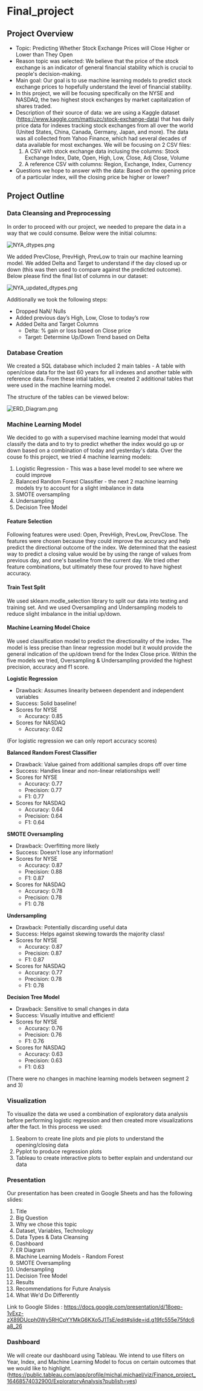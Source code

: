 # Final_project

## Project Overview
- Topic: Predicting Whether Stock Exchange Prices will Close Higher or Lower than They Open
- Reason topic was selected: We believe that the price of the stock exchange is an indicator of general financial stability which is crucial to people's decision-making. 
- Main goal: Our goal is to use machine learning models to predict stock exchange prices to hopefully understand the level of financial stability. 
- In this project, we will be focusing specifically on the NYSE and NASDAQ, the two highest stock exchanges by market capitalization of shares traded.
- Description of their source of data: we are using a Kaggle dataset (https://www.kaggle.com/mattiuzc/stock-exchange-data) that has daily price data for indexes tracking stock exchanges from all over the world (United States, China, Canada, Germany, Japan, and more). The data was all collected from Yahoo Finance, which had several decades of data available for most exchanges. We will be focusing on 2 CSV files:
    1. A CSV with stock exchange data inclusing the columns: Stock Exchange Index, Date, Open, High, Low, Close, Adj Close, Volume
    2. A reference CSV with columns: Region, Exchange, Index, Currency
- Questions we hope to answer with the data: Based on the opening price of a particular index, will the closing price be higher or lower?

## Project Outline

### Data Cleansing and Preprocessing
In order to proceed with our project, we needed to prepare the data in a way that we could consume. Below were the initial columns:

![NYA_dtypes.png](Resources/NYA_dtypes.png) 

We added PrevClose, PrevHigh, PrevLow to train our machine learning model. We added Delta and Target to understand if the day closed up or down (this was then used to compare against the predicted outcome). Below please find the final list of columns in our dataset:

![NYA_updated_dtypes.png](Resources/NYA_updated_dtypes.png) 

Additionally we took the following steps: 

* Dropped NaN/ Nulls
* Added previous day’s High, Low, Close to today’s row
* Added Delta and Target Columns
    * Delta: % gain or loss based on Close price
    * Target: Determine Up/Down Trend based on Delta


### Database Creation
We created a SQL database which included 2 main tables - A table with open/close data for the last 60 years for all indexes and another table with reference data. From these intial tables, we created 2 additional tables that were used in the machine learning model. 

The structure of the tables can be viewed below:

![ERD_Diagram.png](Resources/ERD_Diagram.png) 

### Machine Learning Model
We decided to go with a supervised machine learning model that would classify the data and to try to predict whether the index would go up or down based on a combination of today and yesterday's data. Over the couse fo this project, we tried 4 machine learning models:

1. Logistic Regression - This was a base level model to see where we could improve
2. Balanced Random Forest Classifier - the next 2 machine learning models try to account for a slight imbalance in data
3. SMOTE oversampling 
4. Undersampling
5. Decision Tree Model

#### Feature Selection
Following features were used: Open, PrevHigh, PrevLow, PrevClose. The features were chosen because they could improve the accuracy and help predict the directional outcome of the index. We determined that the easiest way to predict a closing value would be by using the range of values from previous day, and one's baseline from the current day. We tried other feature combinations, but ultimately these four proved to have highest accuracy. 

#### Train Test Split
We used sklearn.modle_selection library to split our data into testing and training set. And we used Oversampling and Undersampling models to reduce slight imbalance in the initial up/down. 

#### Machine Learning Model Choice
We used classification model to predict the directionality of the index. The model is less precise than linear regression model but it would provide the general indication of the up/down trend for the Index Close price. Within the five models we tried, Oversampling & Undersampling provided the highest precision, accuracy and f1 score. 

<b>Logistic Regression</b>
* Drawback: Assumes linearity between dependent and independent variables
* Success: Solid baseline!
* Scores for NYSE
    * Accuracy: 0.85
* Scores for NASDAQ
    * Accuracy: 0.62

(For logistic regression we can only report accuracy scores)

<b>Balanced Random Forest Classifier</b>
* Drawback: Value gained from additional samples drops off over time
* Success: Handles linear and non-linear relationships well!
* Scores for NYSE
    * Accuracy: 0.77
    * Precision: 0.77
    * F1: 0.77
* Scores for NASDAQ
    * Accuracy: 0.64
    * Precision: 0.64
    * F1: 0.64

<b>SMOTE Oversampling</b>
* Drawback: Overfitting more likely
* Success: Doesn't lose any information!
* Scores for NYSE
    * Accuracy: 0.87
    * Precision: 0.88
    * F1: 0.87
* Scores for NASDAQ
    * Accuracy: 0.78
    * Precision: 0.78
    * F1: 0.78

<b>Undersampling</b>
* Drawback: Potentially discarding useful data
* Success: Helps against skewing towards the majority class!
* Scores for NYSE
    * Accuracy: 0.87
    * Precision: 0.87
    * F1: 0.87
* Scores for NASDAQ
    * Accuracy: 0.77
    * Precision: 0.78
    * F1: 0.78

<b>Decision Tree Model</b>
* Drawback: Sensitive to small changes in data
* Success: Visually intuitive and efficient!
* Scores for NYSE
    * Accuracy: 0.76
    * Precision: 0.76
    * F1: 0.76
* Scores for NASDAQ
    * Accuracy: 0.63
    * Precision: 0.63
    * F1: 0.63

(There were no changes in machine learning models between segment 2 and 3)

### Visualization
To visualize the data we used a combination of exploratory data analysis before performing logistic regression and then created more visualizations after the fact. In this process we used:

1. Seaborn to create line plots and pie plots to understand the opening/closing data
2. Pyplot to produce regression plots
3. Tableau to create interactive plots to better explain and understand our data

### Presentation 
Our presentation has been created in Google Sheets and has the following slides:

1. Title
2. Big Question
3. Why we chose this topic
4. Dataset, Variables, Technology
5. Data Types & Data Cleansing
6. Dashboard
7. ER Diagram
8. Machine Learning Models - Random Forest
9. SMOTE Oversampling
10. Undersampling
11. Decision Tree Model
12. Results
13. Recommendations for Future Analysis
14. What We'd Do Differently

Link to Google Slides :
https://docs.google.com/presentation/d/18oep-1vExz-zX89DUcph0Wy5RHCpYYMkG6KXo5J1TsE/edit#slide=id.g19fc555e75fdc6a8_26

### Dashboard
We will create our dashboard using Tableau. We intend to use filters on Year, Index, and Machine Learning Model to focus on certain outcomes that we would like to highlight. (https://public.tableau.com/app/profile/michal.michael/viz/Finance_project_16468574032900/ExploratoryAnalysis?publish=yes)
